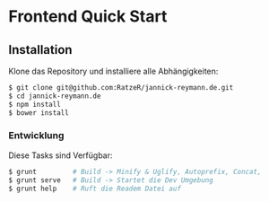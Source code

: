 
# Frontend Quick Start

## Installation

Klone das Repository und installiere alle Abhängigkeiten:

```sh
$ git clone git@github.com:RatzeR/jannick-reymann.de.git
$ cd jannick-reymann.de
$ npm install
$ bower install
```

### Entwicklung

Diese Tasks sind Verfügbar:

```sh
$ grunt         # Build -> Minify & Uglify, Autoprefix, Concat,  
$ grunt serve   # Build -> Startet die Dev Umgebung
$ grunt help    # Ruft die Readem Datei auf
```
